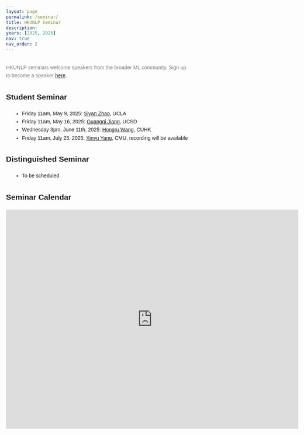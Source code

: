 ```yaml
---
layout: page
permalink: /seminar/
title: HKUNLP Seminar
description:
years: [2025, 2026]
nav: true
nav_order: 2
---
```


<html lang="en">
<head>
  <meta charset="UTF-8">
  <meta name="viewport" content="width=device-width, initial-scale=1.0">
  <style>
    body {
      font-family: Arial, sans-serif;
      line-height: 1.6;
      margin: 40px;
    }
    h1 {
      font-size: 2.5em;
    }
    h2 {
      font-size: 1.5em;
      margin-top: 30px;
    }
    ul {
      list-style-type: disc;
      margin-left: 20px;
    }
    p {
      margin-top: 30px;
      font-size: 1em;
      color: #808080;
    }
  </style>
</head>
<body>

  <p>HKUNLP seminars welcome speakers from the broader ML community. Sign up to become a speaker <a href="https://docs.google.com/forms/d/e/1FAIpQLSdz2q1zSnpuLR6jAalS2_ChXtSdcvSgbsY3UR25YquF0P9Phw/viewform?usp=dialog">here</a>.</p>

  <h2>Student Seminar</h2>
  <ul>
    <li>Friday 11am, May 9, 2025: <a href="https://siyan-zhao.github.io/">Siyan Zhao</a>, UCLA</li>
    <li>Friday 11am, May 16, 2025: <a href="https://luccachiang.github.io/">Guangqi Jiang</a>, UCSD</li>
    <li>Wednesday 3pm, June 11th, 2025: <a href="https://rulegreen.github.io/">Hongru Wang</a>, CUHK</li>
    <li>Friday 11am, July 25, 2025: <a href="https://xinyuyang.me/">Xinyu Yang</a>, CMU, recording will be available</li>

  </ul>

  <h2>Distinguished Seminar</h2>
  <ul>
    <li>To be scheduled</li>
  </ul>

  <h2>Seminar Calendar</h2>
  <iframe
    src="https://calendar.google.com/calendar/embed?src=b3a20326dada1de676768831b85826d6958525ba7426738370ffcf6501678aa4%40group.calendar.google.com&ctz=Asia%2FHong_Kong"
    style="border: 0"
    width="800"
    height="600"
    frameborder="0"
    scrolling="no">
  </iframe>
</body>
</html>